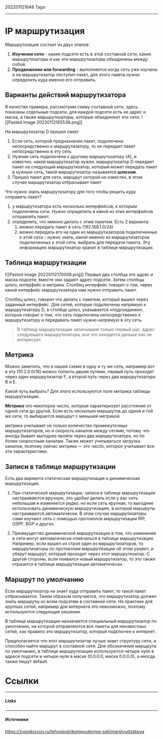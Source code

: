 202201121648
Tags:
___
# IP маршрутизация


Маршрутизация состоит из двух этапов:
1. **Изученеи сети** -  какие подсети есть в этой составной сети, какие маршрутизаторы и как эти маршрутизаторы объединены между собой.
2.  **Продвижение или forwarding** - выполняется когда сеть уже изучена и на маршрутизатор поступил пакет, для этого пакета нужно определить куда именно его отправить.


## Варианты действий маршрутизатора
В качестве примера, рассмотрим схему составной сети, здесь показаны отдельные подсети, для каждой подсети есть ее адрес и маска, а также маршрутизаторы, которые объединяют эти сети.
![[Pasted image 20220112165538.png]]

На маршрутизатор D пришел пакет
1. Если сеть, которой предназначен пакет, подключена непосредственно к маршрутизатору, то он передает пакет непосредственно в эту сеть 
2. Нужная сеть подключена к другому маршрутизатору (А), и известно, какой маршрутизатор нужен. маршрутизатор D передает пакет на следующий маршрутизатор, который может передать пакет в нужную сеть, такой маршрутизатор называется **шлюзом**.
3. Пришел пакет для сети, маршрут которой не известен, в этом случае маршрутизатор отбрасывает пакет

Что нужно знать маршрутизатору для того чтобы решить куда отправить пакет?
1. у маршрутизатора есть несколько интерфейсов, к которым подключены сети. Нужно определить в какой из этих интерфейсов отправлять пакет.
2. определить, что именно делать с этим пакетом. Есть 2 варианта:
	1. можно передать пакет в сеть (192.168.1.0/24)
	2. можно передать его на один из маршрутизаторов подключенные к этой сети - нужно знать, какой именно из маршрутизаторов подключенных к этой сети, выбрать для передачи пакета. Эту информацию маршрутизатор хранит в таблице маршрутизации.



## Таблица маршрутизации
![[Pasted image 20220112170008.png]]
Первые два столбца это адрес и маска подсети, вместе они задают адрес подсети. Затем столбцы шлюз, интерфейс и метрика. Столбец интерфейс говорит о том, через какой интерфейс маршрутизатора нам нужно отправить пакет.


Столбец шлюз, говорит что делать с пакетом, который вышел через заданный интерфейс. Для сетей, которые подключены напрямую к маршрутизатору D, в столбце шлюз, указывается «подсоединен», которое говорит о том, что сеть подключена непосредственно к маршрутизатору и передавать пакет нужно напрямую в эту сеть.


>В таблицу маршрутизации записываем только первый шаг, адрес следующего маршрутизатора, все что находится дальше нас не интересует.

## Метрика

Можно заметить, что в нашей схеме в одну и ту же сеть, например вот в эту (10.2.0.0/16) можно попасть двумя путями, первый путь проходят через один маршрутизатор F, а второй путь через два маршрутизатора B и E.

Какой путь выбрать? Для этого используются поле метрика таблицы маршрутизации.

_**Метрика**_ это некоторое число, которые характеризует расстояние от одной сети до другой. Если есть несколько маршрутов до одной и той же сети, то выбирается маршрут с меньшей метрикой.


метрика учитывает не только количество промежуточных маршрутизаторов, но и скорость каналов между сетями, потому что иногда бывает выгоднее пройти через два маршрутизатора, но по более скоростным каналам. Также может учитываться загрузка каналов, поэтому сейчас метрика — это число, которое учитывает все эти характеристики.

## Записи в таблице маршрутизации

Есть два варианта статическая маршрутизация и динамическая маршрутизация.

1. При статической маршрутизации, записи в таблице маршрутизации настраиваются вручную, это удобно делать если у вас сеть небольшая и изменяется редко, но если сеть крупная, то выгоднее использовать динамическую маршрутизацию, в которой маршруты настраиваются автоматически. В этом случае маршрутизаторы сами изучают сеть с помощью протоколов маршрутизации RIP, OSPF, BGP и других.

2. Преимущество динамической маршрутизации в том, что изменение в сети могут автоматически отмечаться в таблице маршрутизации. Например, если вышел из строя один из маршрутизаторов, то маршрутизаторы по протоколам маршрутизации об этом узнают, и уберут маршрут, который проходит через этот маршрутизатор. С другой стороны, если появился новый маршрутизатор, то это также отразится в таблице маршрутизации автоматически.

## Маршрут по умолчанию

Если маршрутизатор не знает куда отправить пакет, то такой пакет отбрасывается. Таким образом получается, что маршрутизатор должен знать маршруты ко всем подсетям в составной сети. На практике для крупных сетей, например для интернета это невозможно, поэтому используются следующие решения.

В таблице маршрутизации назначается специальный маршрутизатор по умолчанию, на которой отправляются все пакеты для неизвестных сетей, как правило это маршрутизатор, который подключен к интернет.

Предполагается что этот маршрутизатор лучше знает структуру сети, и способен найти маршрут в составной сети. Для обозначения маршрута по умолчанию, в таблице маршрутизации используются четыре нуля в адресе подсети и четыре нуля в маске (0.0.0.0, маска 0.0.0.0), а иногда также пишут default.





# Ссылки
___
##### Links


---
##### Источники
https://zvondozvon.ru/tehnologii/kompyuternye-seti/marshrutizatsiya
